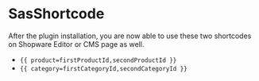 # SasShortcode

After the plugin installation, you are now able to use these two shortcodes on Shopware Editor or CMS page as well.
* `{{ product=firstProductId,secondProductId }}`
* `{{ category=firstCategoryId,secondCategoryId }}`
